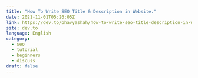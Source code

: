 ```yaml
---
title: "How To Write SEO Title & Description in Website."
date: 2021-11-01T05:26:05Z
link: https://dev.to/bhavyashah/how-to-write-seo-title-description-in-website-2ko0?utm_medium=RSS&utm_source=news.12bit.vn
site: dev.to
language: English
category:
  - seo
  - tutorial
  - beginners
  - discuss
draft: false
---
```

